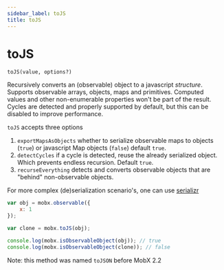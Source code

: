 ```yaml
---
sidebar_label: toJS
title: toJS
---
```


<div id='codefund' ></div>

# toJS

`toJS(value, options?)`

Recursively converts an (observable) object to a javascript _structure_.
Supports observable arrays, objects, maps and primitives.
Computed values and other non-enumerable properties won't be part of the result.
Cycles are detected and properly supported by default, but this can be disabled to improve performance.

`toJS` accepts three options
  1. `exportMapsAsObjects` whether to serialize observable maps to objects (`true`) or javascript Map objects (`false`) default `true`.
  2. `detectCycles` if a cycle is detected, reuse the already serialized object. Which prevents endless recursion. Default `true`.
  3. `recurseEverything` detects and converts observable objects that are "behind" non-observable objects.

For more complex (de)serialization scenario's, one can use [serializr](https://github.com/mobxjs/serializr)

```javascript
var obj = mobx.observable({
    x: 1
});

var clone = mobx.toJS(obj);

console.log(mobx.isObservableObject(obj)); // true
console.log(mobx.isObservableObject(clone)); // false
```

Note: this method was named `toJSON` before MobX 2.2
